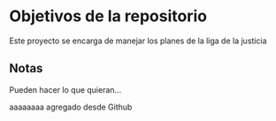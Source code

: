 # Objetivos de la repositorio

Este proyecto se encarga de manejar los planes de la liga de la justicia


## Notas
Pueden hacer lo que quieran...

aaaaaaaa agregado desde Github
